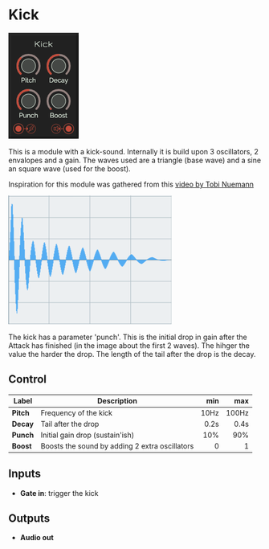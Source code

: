 # Kick

![Kick](../images/kick.png)

This is a module with a kick-sound. Internally it is build upon 3 oscillators, 2 envalopes and a gain. The waves used are a triangle (base wave) and a sine an square wave (used for the boost).

Inspiration for this module was gathered from this [video by Tobi Nuemann](https://www.youtube.com/watch?v=gqh8mB4pDoU)

![Kick](../images/kick-wave.png)

The kick has a parameter 'punch'. This is the initial drop in gain after the Attack has finished (in the image about the first 2 waves). The hihger the value the harder the drop. The length of the tail after the drop is the decay.

## Control
| Label | Description | min | max |
|-----|-----------|--:|--:|
| **Pitch** | Frequency of the kick | 10Hz | 100Hz |
| **Decay** | Tail after the drop | 0.2s | 0.4s |
| **Punch** | Initial gain drop (sustain'ish) | 10% | 90% |
| **Boost** | Boosts the sound by adding 2 extra oscillators | 0 | 1 |

## Inputs
* **Gate in**: trigger the kick

## Outputs
* **Audio out**
